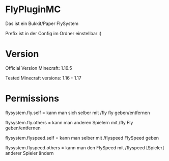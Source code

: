 # FlyPluginMC

Das ist ein Bukkit/Paper FlySystem

Prefix ist in der Config im Ordner einstellbar :)

# Version
Official Version Minecraft: 1.16.5

Tested Minecraft versions: 1.16 - 1.17

# Permissions

flysystem.fly.self = kann man sich selber mit /fly fly geben/entfernen

flysystem.fly.others = kann man anderen Spielern mit /fly <name> Fly geben/entfernen 


flysystem.flyspeed.self = kann man selber mit /flyspeed <Geschwindigleit> FlySpeed geben 

flysystem.flyspeed.others = kann man den FlySpeed mit /flyspeed <Geschwindigkeit> [Spieler] anderer Spieler ändern 
